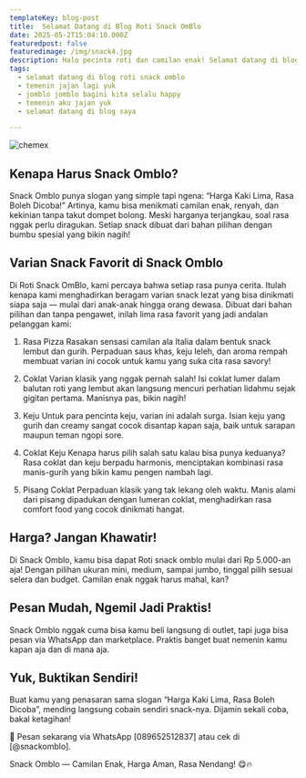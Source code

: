 ```yaml
---
templateKey: blog-post
title:  Selamat Datang di Blog Roti Snack OmBlo
date: 2025-05-2T15:04:10.000Z
featuredpost: false
featuredimage: /img/snack4.jpg
description: Halo pecinta roti dan camilan enak! Selamat datang di blog resmi Roti Snack OmBlo tempat di mana kehangatan roti dan kelezatan snack berpadu dalam setiap cerita dan gigitan.Di sini, kami tidak hanya berbagi informasi tentang produk-produk kami, tapi juga menyajikan kisah di balik dapur kami — mulai dari proses pembuatan, inspirasi resep, hingga tips memilih camilan yang pas untuk hari-hari spesial Anda.Roti Snack OmBlo berdiri dari kecintaan kami pada makanan rumahan yang autentik dan berkualitas. Semua produk dibuat dengan bahan-bahan pilihan, tanpa pengawet, dan pastinya dengan sepenuh hati. Nantikan juga promo menarik, cerita pelanggan, serta update produk terbaru hanya di blog ini.
tags:
  - selamat datang di blog roti snack omblo
  - temenin jajan lagi yuk
  - jomblo jomblo bagini kita selalu happy
  - temenin aku jajan yuk
  - selamat datang di blog saya

---
```

![chemex](/img/roti.jpg)

## Kenapa Harus Snack Omblo?

Snack Omblo punya slogan yang simple tapi ngena: “Harga Kaki Lima, Rasa Boleh Dicoba!” Artinya, kamu bisa menikmati camilan enak, renyah, dan kekinian tanpa takut dompet bolong. Meski harganya terjangkau, soal rasa nggak perlu diragukan. Setiap snack dibuat dari bahan pilihan dengan bumbu spesial yang bikin nagih!

##  Varian Snack Favorit di Snack Omblo

Di Roti Snack OmBlo, kami percaya bahwa setiap rasa punya cerita. Itulah kenapa kami menghadirkan beragam varian snack lezat yang bisa dinikmati siapa saja — mulai dari anak-anak hingga orang dewasa. Dibuat dari bahan pilihan dan tanpa pengawet, inilah lima rasa favorit yang jadi andalan pelanggan kami:

1. Rasa Pizza
Rasakan sensasi camilan ala Italia dalam bentuk snack lembut dan gurih. Perpaduan saus khas, keju leleh, dan aroma rempah membuat varian ini cocok untuk kamu yang suka cita rasa savory!

2. Coklat
Varian klasik yang nggak pernah salah! Isi coklat lumer dalam balutan roti yang lembut akan langsung mencuri perhatian lidahmu sejak gigitan pertama. Manisnya pas, bikin nagih!

3. Keju
Untuk para pencinta keju, varian ini adalah surga. Isian keju yang gurih dan creamy sangat cocok disantap kapan saja, baik untuk sarapan maupun teman ngopi sore.

4. Coklat Keju
Kenapa harus pilih salah satu kalau bisa punya keduanya? Rasa coklat dan keju berpadu harmonis, menciptakan kombinasi rasa manis-gurih yang bikin kamu pengen nambah lagi.

5. Pisang Coklat
Perpaduan klasik yang tak lekang oleh waktu. Manis alami dari pisang dipadukan dengan lumeran coklat, menghadirkan rasa comfort food yang cocok dinikmati hangat.

## Harga? Jangan Khawatir!
Di Snack Omblo, kamu bisa dapat Roti snack omblo mulai dari Rp 5.000-an aja! Dengan pilihan ukuran mini, medium, sampai jumbo, tinggal pilih sesuai selera dan budget. Camilan enak nggak harus mahal, kan?

## Pesan Mudah, Ngemil Jadi Praktis!
Snack Omblo nggak cuma bisa kamu beli langsung di outlet, tapi juga bisa pesan via WhatsApp dan marketplace. Praktis banget buat nemenin kamu kapan aja dan di mana aja.

## Yuk, Buktikan Sendiri!
Buat kamu yang penasaran sama slogan “Harga Kaki Lima, Rasa Boleh Dicoba”, mending langsung cobain sendiri snack-nya. Dijamin sekali coba, bakal ketagihan!

📲 Pesan sekarang via WhatsApp [089652512837] atau cek di [@snackomblo].

Snack Omblo — Camilan Enak, Harga Aman, Rasa Nendang! 😋🔥
